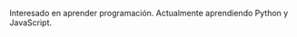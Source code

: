 Interesado en aprender programación.
Actualmente aprendiendo Python y JavaScript.

<!---
Nevenkeblan/Nevenkeblan is a ✨ special ✨ repository because its `README.md` (this file) appears on your GitHub profile.
You can click the Preview link to take a look at your changes.
--->
